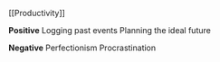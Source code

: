 [[Productivity]]

**Positive**
Logging past events
Planning the ideal future

**Negative**
Perfectionism 
Procrastination 
